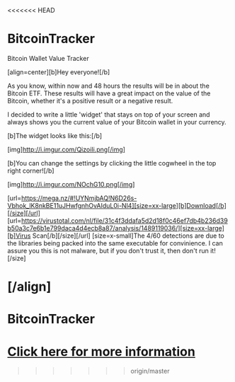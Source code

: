 <<<<<<< HEAD
# BitcoinTracker
Bitcoin Wallet Value Tracker

[align=center][b]Hey everyone![/b]

As you know, within now and 48 hours the results will be in about the Bitcoin ETF.
These results will have a great impact on the value of the Bitcoin, whether it's a positive result or a negative result.

I decided to write a little 'widget' that stays on top of your screen and always shows you the current value of your Bitcoin wallet in your currency.

[b]The widget looks like this:[/b]

[img]http://i.imgur.com/QizoiIi.png[/img]

[b]You can change the settings by clicking the little cogwheel in the top right corner![/b]

[img]http://i.imgur.com/NOchG10.png[/img]

[url=https://mega.nz/#!UYNmjbAQ!N6D26s-Vbhok_lK8nkBE11uJHwfgnhOvAIduL0i-Nl4][size=xx-large][b]Download[/b][/size][/url]
[url=https://virustotal.com/nl/file/31c4f3ddafa5d2d18f0c46ef7db4b236d39b50a3c7e6b1e799daca4d4ecb8a87/analysis/1489119036/][size=xx-large][b]Virus Scan[/b][/size][/url]
[size=x-small]The 4/60 detections are due to the libraries being packed into the same executable for convinience.
I can assure you this is not malware, but if you don't trust it, then don't run it![/size]

[/align]
=======
# **BitcoinTracker**
# [Click here for more information](https://hackforums.net/showthread.php?tid=5571230)
>>>>>>> origin/master
